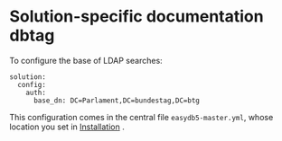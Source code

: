 # Solution-specific documentation dbtag

To configure the base of LDAP searches:

~~~~
solution:
  config:
    auth:
      base_dn: DC=Parlament,DC=bundestag,DC=btg
~~~~


This configuration comes in the central file `easydb5-master.yml`, whose location you set in [Installation](./sysadmin/installation/installation.md) .
